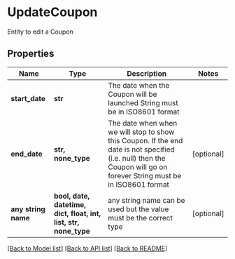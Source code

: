# UpdateCoupon

Entity to edit a Coupon

## Properties
Name | Type | Description | Notes
------------ | ------------- | ------------- | -------------
**start_date** | **str** | The date when the Coupon will be launched  String must be in ISO8601 format | 
**end_date** | **str, none_type** | The date when when we will stop to show this Coupon. If the end date is not specified (i.e. null) then the Coupon will go on forever  String must be in ISO8601 format | [optional] 
**any string name** | **bool, date, datetime, dict, float, int, list, str, none_type** | any string name can be used but the value must be the correct type | [optional]

[[Back to Model list]](../README.md#documentation-for-models) [[Back to API list]](../README.md#documentation-for-api-endpoints) [[Back to README]](../README.md)



